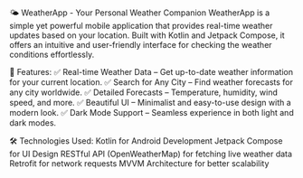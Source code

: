 🌤 WeatherApp - Your Personal Weather Companion
WeatherApp is a simple yet powerful mobile application that provides real-time weather updates based on your location. Built with Kotlin and Jetpack Compose, it offers an intuitive and user-friendly interface for checking the weather conditions effortlessly.

📌 Features:
✅ Real-time Weather Data – Get up-to-date weather information for your current location.
✅ Search for Any City – Find weather forecasts for any city worldwide.
✅ Detailed Forecasts – Temperature, humidity, wind speed, and more.
✅ Beautiful UI – Minimalist and easy-to-use design with a modern look.
✅ Dark Mode Support – Seamless experience in both light and dark modes.

🛠️ Technologies Used:
Kotlin for Android Development
Jetpack Compose for UI Design
RESTful API (OpenWeatherMap) for fetching live weather data
Retrofit for network requests
MVVM Architecture for better scalability
